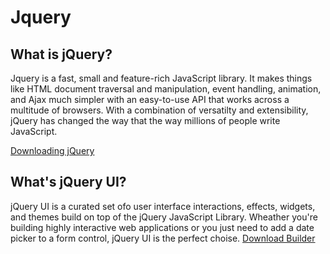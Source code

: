 # Jquery

## What is jQuery?
Jquery is a fast, small and feature-rich JavaScript library. It makes things like HTML document traversal and manipulation, event handling, animation, and Ajax much simpler with an easy-to-use API that works across a multitude of browsers. With a combination of versatilty and extensibility, jQuery has changed the way that the way millions of people write JavaScript.

[Downloading jQuery](https://jquery.com/download/#downloading-jquery)

## What's jQuery UI?
jQuery UI is a curated set ofo user interface interactions, effects, widgets, and themes build on top of the jQuery JavaScript Library. Wheather you're building highly interactive web applications or you just need to add a date picker to a form control, jQuery UI is the perfect choise.
[Download Builder](https://jqueryui.com/download)